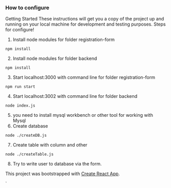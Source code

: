 ### How to configure
Getting Started
These instructions will get you a copy of the project up and running on your local machine for development and testing purposes.
Steps for configure!
1. Install node modules for folder registration-form
```
npm install 
```
2. Install node modules for folder backend 
```
npm install
```
3. Start localhost:3000 with command line for folder registration-form
```
npm run start
```
4. Start localhost:3002 with command line for folder backend
```
node index.js
```
5. you need to install mysql workbench or other tool for working with Mysql
6. Create database
```
node ./createDB.js
```
7. Create table with column and other
```
node ./createTable.js
```
8. Try to write user to database via the form.

This project was bootstrapped with [Create React App](https://github.com/facebook/create-react-app).

`